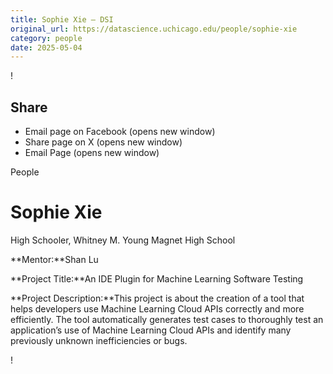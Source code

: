 ```yaml
---
title: Sophie Xie – DSI
original_url: https://datascience.uchicago.edu/people/sophie-xie
category: people
date: 2025-05-04
---
```


<!-- Table-like structure detected -->

!

## Share

* Email page on Facebook (opens new window)
* Share page on X (opens new window)
* Email Page (opens new window)

<!-- Table-like structure detected -->

People

# Sophie Xie

High Schooler, Whitney M. Young Magnet High School

**Mentor:**Shan Lu

**Project Title:**An IDE Plugin for Machine Learning Software Testing

**Project Description:**This project is about the creation of a tool that helps developers use Machine Learning Cloud APIs correctly and more efficiently. The tool automatically generates test cases to thoroughly test an application’s use of Machine Learning Cloud APIs and identify many previously unknown inefficiencies or bugs.

!